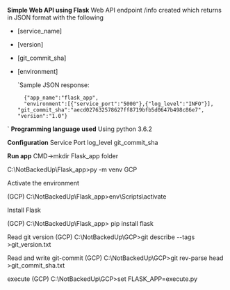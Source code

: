 **Simple Web API using Flask**
Web API endpoint /info created which returns in JSON format with the following

- [service_name] 
- [version] 
- [git_commit_sha] 
- [environment]

    `Sample JSON response: 


    	{"app_name":"flask_app", 
        "environment":[{"service_port":"5000"},{"log_level":"INFO"}], "git_commit_sha":"aecd027632578627ff8719bfb5d0647b498c86e7", "version":"1.0"}
`
**Programming language used**
Using python 3.6.2

**Configuration**
Service Port log_level git_commit_sha

**Run app**
CMD->mkdir Flask_app folder

C:\NotBackedUp\Flask_app>py -m venv GCP

Activate the environment 

(GCP) C:\NotBackedUp\Flask_app>env\Scripts\activate

Install Flask 

(GCP) C:\NotBackedUp\Flask_app> pip install flask

Read git version
(GCP) C:\NotBackedUp\GCP>git describe --tags >git_version.txt

Read and write git-commit
(GCP) C:\NotBackedUp\GCP>git rev-parse head >git_commit_sha.txt

execute
(GCP) C:\NotBackedUp\GCP>set FLASK_APP=execute.py
